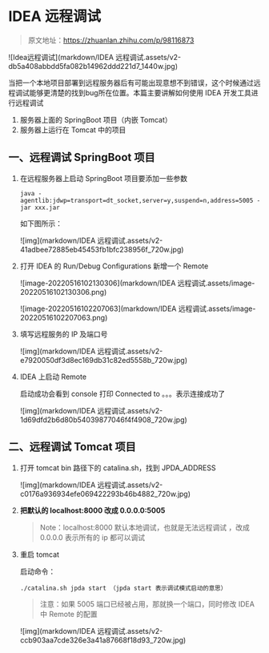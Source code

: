 # IDEA 远程调试

>   原文地址：https://zhuanlan.zhihu.com/p/98116873



![Idea远程调试](markdown/IDEA 远程调试.assets/v2-db5a408abbdd5fa082b14962ddd221d7_1440w.jpg)

当把一个本地项目部署到远程服务器后有可能出现意想不到错误，这个时候通过远程调试能够更清楚的找到bug所在位置。本篇主要讲解如何使用 IDEA 开发工具进行远程调试

1.  服务器上面的 SpringBoot 项目（内嵌 Tomcat）
2.  服务器上运行在 Tomcat 中的项目



## 一、远程调试 SpringBoot 项目

1.  在远程服务器上启动 SpringBoot 项目要添加一些参数

    ```shell
    java -agentlib:jdwp=transport=dt_socket,server=y,suspend=n,address=5005 -jar xxx.jar
    ```

    如下图所示：

    ![img](markdown/IDEA 远程调试.assets/v2-41adbee72885eb45453fb1bfc238956f_720w.jpg)

    

2.  打开 IDEA 的 Run/Debug Configurations 新增一个 Remote

    ![image-20220516102130306](markdown/IDEA 远程调试.assets/image-20220516102130306.png)

    ![image-20220516102207063](markdown/IDEA 远程调试.assets/image-20220516102207063.png)

    

    

3.  填写远程服务的 IP 及端口号

    ![img](markdown/IDEA 远程调试.assets/v2-e7920050df3d8ec169db31c82ed5558b_720w.jpg)

    

4.  IDEA 上启动 Remote

    启动成功会看到 console 打印 Connected to 。。。表示连接成功了

    ![img](markdown/IDEA 远程调试.assets/v2-1d69dfd2b6d80b54039877046f4f4908_720w.jpg)



## 二、远程调试 Tomcat 项目

1.  打开 tomcat bin 路径下的 catalina.sh，找到 JPDA_ADDRESS

    ![img](markdown/IDEA 远程调试.assets/v2-c0176a936934efe069422293b46b4882_720w.jpg)

2.  **把默认的 localhost:8000 改成 0.0.0.0:5005**

    >   Note：localhost:8000 默认本地调试，也就是无法远程调试 ，改成 0.0.0.0 表示所有的 ip 都可以调试

    

3.  重启 tomcat

    启动命令：

    ```shell
    ./catalina.sh jpda start （jpda start 表示调试模式启动的意思）
    ```

    >   注意：如果 5005 端口已经被占用，那就换一个端口，同时修改 IDEA 中 Remote 的配置

    ![img](markdown/IDEA 远程调试.assets/v2-ccb903aa7cde326e3a41a87668f18d93_720w.jpg)